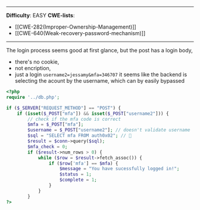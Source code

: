 --------
**Difficulty**: EASY
**CWE-lists**:
- [[CWE-282(Improper-Ownership-Management)]]
- [[CWE-640(Weak-recovery-password-mechanism)]]
-------
The login process seems good at first glance, but the post has a login body, 
- there's no cookie, 
- not encription, 
- just a login `username2=jessamy&mfa=346707`
it seems like the backend is selecting the acount by the username, which can by easily bypassed

```PHP
<?php
require '../db.php';

if ($_SERVER["REQUEST_METHOD"] == "POST") {
    if (isset($_POST["mfa"]) && isset($_POST["username2"])) {
        // check if the mfa code is correct
        $mfa = $_POST["mfa"];
        $username = $_POST["username2"]; // doesn't validate username
        $sql = "SELECT mfa FROM auth0x02"; // 👀
        $result = $conn->query($sql);
        $mfa_check = 0;
        if ($result->num_rows > 0) {
            while ($row = $result->fetch_assoc()) {
                if ($row['mfa'] == $mfa) {
                    $message = "You have sucessfully logged in!";
                    $status = 1;
                    $complete = 1;
                }
            }
        } 
?>

```
